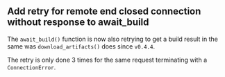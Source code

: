 ## Add retry for remote end closed connection without response to await_build
<!--
type: bugfix
scope: all
affected: all
-->

The `await_build()` function is now also retrying to get a build result in the same was `download_artifacts()` does since `v0.4.4`.

The retry is only done 3 times for the same request terminating with a `ConnectionError`.
